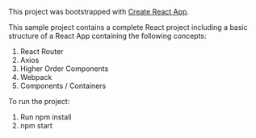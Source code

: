 This project was bootstrapped with [Create React App](https://github.com/facebookincubator/create-react-app).

This sample project contains a complete React project including a basic structure of a React App containing the following concepts:
1. React Router
2. Axios
3. Higher Order Components
4. Webpack
5. Components / Containers


To run the project:
1. Run npm install
2. npm start
